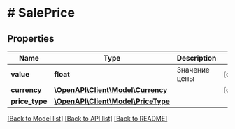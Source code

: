 # # SalePrice

## Properties

Name | Type | Description | Notes
------------ | ------------- | ------------- | -------------
**value** | **float** | Значение цены | [optional]
**currency** | [**\OpenAPI\Client\Model\Currency**](Currency.md) |  | [optional]
**price_type** | [**\OpenAPI\Client\Model\PriceType**](PriceType.md) |  |

[[Back to Model list]](../../README.md#models) [[Back to API list]](../../README.md#endpoints) [[Back to README]](../../README.md)
